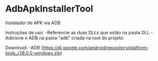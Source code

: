 # AdbApkInstallerTool
Instalador de APK via ADB

Instruções de uso:
-Referencie as duas DLLs que estão na pasta DLL
-Adicione o ADB na pasta "adb" criada na root do projeto.

Download: 
-ADB (https://dl.google.com/android/repository/platform-tools_r28.0.0-windows.zip)
